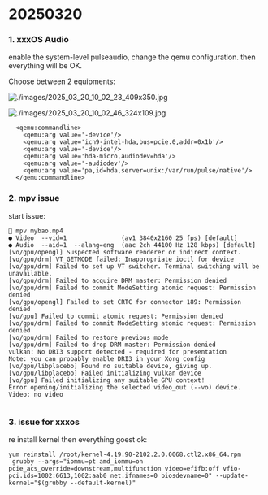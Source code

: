 # 20250320
### 1. xxxOS Audio
enable the system-level pulseaudio, change the qemu configuration. then everything will be OK.   

Choose between 2 equipments:    

![./images/2025_03_20_10_02_23_409x350.jpg](./images/2025_03_20_10_02_23_409x350.jpg)

![./images/2025_03_20_10_02_46_324x109.jpg](./images/2025_03_20_10_02_46_324x109.jpg)

```
  <qemu:commandline>
    <qemu:arg value='-device'/>
    <qemu:arg value='ich9-intel-hda,bus=pcie.0,addr=0x1b'/>
    <qemu:arg value='-device'/>
    <qemu:arg value='hda-micro,audiodev=hda'/>
    <qemu:arg value='-audiodev'/>
    <qemu:arg value='pa,id=hda,server=unix:/var/run/pulse/native'/>
  </qemu:commandline>
```
### 2. mpv issue
start issue:     

```
 mpv mybao.mp4 
● Video  --vid=1               (av1 3840x2160 25 fps) [default]
● Audio  --aid=1  --alang=eng  (aac 2ch 44100 Hz 128 kbps) [default]
[vo/gpu/opengl] Suspected software renderer or indirect context.
[vo/gpu/drm] VT_GETMODE failed: Inappropriate ioctl for device
[vo/gpu/drm] Failed to set up VT switcher. Terminal switching will be unavailable.
[vo/gpu/drm] Failed to acquire DRM master: Permission denied
[vo/gpu/drm] Failed to commit ModeSetting atomic request: Permission denied
[vo/gpu/opengl] Failed to set CRTC for connector 189: Permission denied
[vo/gpu] Failed to commit atomic request: Permission denied
[vo/gpu/drm] Failed to commit ModeSetting atomic request: Permission denied
[vo/gpu/drm] Failed to restore previous mode
[vo/gpu/drm] Failed to drop DRM master: Permission denied
vulkan: No DRI3 support detected - required for presentation
Note: you can probably enable DRI3 in your Xorg config
[vo/gpu/libplacebo] Found no suitable device, giving up.
[vo/gpu/libplacebo] Failed initializing vulkan device
[vo/gpu] Failed initializing any suitable GPU context!
Error opening/initializing the selected video_out (--vo) device.
Video: no video


```

### 3. issue for xxxos
re install kernel then everything goest ok:     

```
yum reinstall /root/kernel-4.19.90-2102.2.0.0068.ctl2.x86_64.rpm
 grubby --args="iommu=pt amd_iommu=on pcie_acs_override=downstream,multifunction video=efifb:off vfio-pci.ids=1002:6613,1002:aab0 net.ifnames=0 biosdevname=0" --update-kernel="$(grubby --default-kernel)"

```
